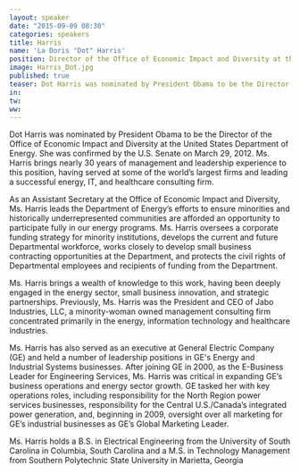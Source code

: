 ```yaml
---
layout: speaker
date: "2015-09-09 08:30"
categories: speakers
title: Harris
name: 'La Doris "Dot" Harris'
position: Director of the Office of Economic Impact and Diversity at the U.S. DEPARTMENT OF ENERGY
image: Harris_Dot.jpg
published: true
teaser: Dot Harris was nominated by President Obama to be the Director of the Office of Economic Impact and Diversity at the United States Department of Energy.
in:
tw:
ww: 
---
```

Dot Harris was nominated by President Obama to be the Director of the Office of Economic Impact and Diversity at the United States Department of Energy. She was confirmed by the U.S. Senate on March 29, 2012. Ms. Harris brings nearly 30 years of management and leadership experience to this position, having served at some of the world’s largest firms and leading a successful energy, IT, and healthcare consulting firm. 

As an Assistant Secretary at the Office of Economic Impact and Diversity, Ms. Harris leads the Department of Energy’s efforts to ensure minorities and historically underrepresented communities are afforded an opportunity to participate fully in our energy programs. Ms. Harris oversees a corporate funding strategy for minority institutions, develops the current and future Departmental workforce, works closely to develop small business contracting opportunities at the Department, and protects the civil rights of Departmental employees and recipients of funding from the Department.

Ms. Harris brings a wealth of knowledge to this work, having been deeply engaged in the energy sector, small business innovation, and strategic partnerships. Previously, Ms. Harris was the President and CEO of Jabo Industries, LLC, a minority-woman owned management consulting firm concentrated primarily in the energy, information technology and healthcare industries.

Ms. Harris has also served as an executive at General Electric Company (GE) and held a number of leadership positions in GE's Energy and Industrial Systems businesses. After joining GE in 2000, as the E-Business Leader for Engineering Services, Ms. Harris was critical in expanding GE’s business operations and energy sector growth. GE tasked her with key operations roles, including responsibility for the North Region power services businesses, responsibility for the Central U.S./Canada’s integrated power generation, and, beginning in 2009, oversight over all marketing for GE’s industrial businesses as GE’s Global Marketing Leader.

Ms. Harris holds a B.S. in Electrical Engineering from the University of South Carolina in Columbia, South Carolina and a M.S. in Technology Management from Southern Polytechnic State University in Marietta, Georgia
